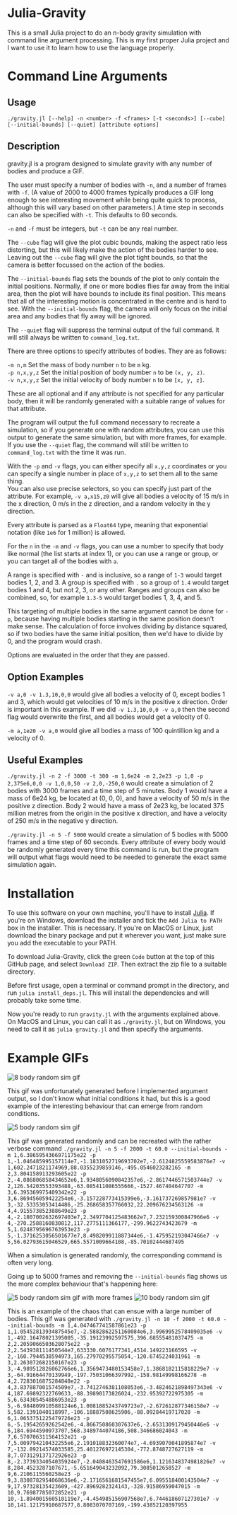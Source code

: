 # Julia-Gravity

This is a small Julia project to do an n-body gravity simulation with command line argument processing. This is my first proper Julia project and I want to use it to learn how to use the language properly.

# Command Line Arguments

## Usage
`./gravity.jl [--help] -n <number> -f <frames> [-t <seconds>] [--cube] [--initial-bounds] [--quiet] [attribute options]`

## Description
gravity.jl is a program designed to simulate gravity with any number of bodies and produce a GIF.

The user must specify a number of bodies with `-n`, and a number of frames with `-f`. (A value of 2000 to 4000 frames typically produces a GIF long enough to see interesting movement while being quite quick to process, although this will vary based on other parameters.) A time step in seconds can also be specified with `-t`. This defaults to 60 seconds.

`-n` and `-f` must be integers, but `-t` can be any real number.

The `--cube` flag will give the plot cubic bounds, making the aspect ratio less distorting, but this will likely make the action of the bodies harder to see. Leaving out the `--cube` flag will give the plot tight bounds, so that the camera is better focussed on the action of the bodies.

The `--initial-bounds` flag sets the bounds of the plot to only contain the initial positions. Normally, if one or more bodies flies far away from the initial area, then the plot will have bounds to include its final position. This means that all of the interesting motion is concentrated in the centre and is hard to see. With the `--initial-bounds` flag, the camera will only focus on the initial area and any bodies that fly away will be ignored.

The `--quiet` flag will suppress the terminal output of the full command. It will still always be written to `command_log.txt`.

There are three options to specify attributes of bodies. They are as follows:

`-m n,m`       Set the mass of body number `n` to be `m` kg.<br>
`-p n,x,y,z`   Set the initial position of body number `n` to be `(x, y, z)`.<br>
`-v n,x,y,z`   Set the initial velocity of body number `n` to be `[x, y, z]`.

These are all optional and if any attribute is not specified for any particular body, then it will be randomly generated with a suitable range of values for that attribute.

The program will output the full command necessary to recreate a simulation, so if you generate one with random attributes, you can use this output to generate the same simulation, but with more frames, for example. If you use the `--quiet` flag, the command will still be written to `command_log.txt` with the time it was run.

With the `-p` and `-v` flags, you can either specify all `x,y,z` coordinates or you can specify a single number in place of `x,y,z` to set them all to the same thing.  
You can also use precise selectors, so you can specify just part of the attribute. For example, `-v a,x15,z0` will give all bodies a velocity of 15 m/s in the x direction, 0 m/s in the z direction, and a random velocity in the y direction.

Every attribute is parsed as a `Float64` type, meaning that exponential notation (like `1e6` for 1 million) is allowed.

For the `n` in the `-m` and `-v` flags, you can use a number to specify that body like normal (the list starts at index 1), or you can use a range or group, or you can target all of the bodies with `a`.

A range is specified with `-` and is inclusive, so a range of `1-3` would target bodies 1, 2, and 3. A group is specified with `.` so a group of `1.4` would target bodies 1 and 4, but not 2, 3, or any other. Ranges and groups can also be combined, so, for example `1.3-5` would target bodies 1, 3, 4, and 5.

This targeting of multiple bodies in the same argument cannot be done for `-p`, because having multiple bodies starting in the same position doesn't make sense. The calculation of force involves dividing by distance squared, so if two bodies have the same initial position, then we'd have to divide by 0, and the program would crash.

Options are evaluated in the order that they are passed.

## Option Examples
`-v a,0 -v 1.3,10,0,0` would give all bodies a velocity of 0, except bodies 1 and 3, which would get velocities of 10 m/s in the positive x direction. Order is important in this example. If we did `-v 1.3,10,0,0 -v a,0` then the second flag would overwrite the first, and all bodies would get a velocity of 0.

`-m a,1e20 -v a,0` would give all bodies a mass of 100 quintillion kg and a velocity of 0.

## Useful Examples
`./gravity.jl -n 2 -f 3000 -t 300 -m 1,6e24 -m 2,2e23 -p 1,0 -p 2,375e6,0,0 -v 1,0,0,50 -v 2,0,-250,0` would create a simulation of 2 bodies with 3000 frames and a time step of 5 minutes. Body 1 would have a mass of 6e24 kg, be located at (0, 0, 0), and have a velocity of 50 m/s in the positive z direction. Body 2 would have a mass of 2e23 kg, be located 375 million metres from the origin in the positive x direction, and have a velocity of 250 m/s in the negative y direction.

`./gravity.jl -n 5 -f 5000` would create a simulation of 5 bodies with 5000 frames and a time step of 60 seconds. Every attribute of every body would be randomly generated every time this command is run, but the program will output what flags would need to be needed to generate the exact same simulation again.

# Installation

To use this software on your own machine, you'll have to install [Julia](https://julialang.org/downloads/). If you're on Windows, download the installer and tick the `Add Julia to PATH` box in the installer. This is necessary. If you're on MacOS or Linux, just download the binary package and put it wherever you want, just make sure you add the executable to your PATH.

To download Julia-Gravity, click the green `Code` button at the top of this GitHub page, and select `Download ZIP`. Then extract the zip file to a suitable directory.

Before first usage, open a terminal or command prompt in the directory, and run `julia install_deps.jl`. This will install the dependencies and will probably take some time.

Now you're ready to run `gravity.jl` with the arguments explained above. On MacOS and Linux, you can call it as `./gravity.jl`, but on Windows, you need to call it as `julia gravity.jl` and then specify the arguments.

# Example GIFs

<img alt="8 body random sim gif" src="https://raw.githubusercontent.com/DoctorDalek1963/Julia-Gravity/main/cool_gifs/8_body_random2.gif" />

This gif was unfortunately generated before I implemented argument output, so I don't know what initial conditions it had, but this is a good example of the interesting behaviour that can emerge from random conditions.

<img alt="5 body random sim gif" src="https://raw.githubusercontent.com/DoctorDalek1963/Julia-Gravity/main/cool_gifs/example_1.gif" />

This gif was generated randomly and can be recreated with the rather verbose command `./gravity.jl -n 5 -f 2000 -t 60.0 --initial-bounds -m 1,6.3865954366971175e22 -p 1,-1.046485995157114e7,-1.1831052719693702e7,-2.6124825559583876e7 -v 1,602.2471821174969,88.0355239859146,-495.0546023282165 -m 2,3.804158913293605e22 -p 2,-4.086806858434652e6,1.9348056090842357e6,-2.8617446571503744e7 -v 2,126.54203553393488,-63.085411086555666,-1527.467404647707 -m 3,6.395369975409342e22 -p 3,6.869456059422254e6,-3.157228773415399e6,-3.161737269857981e7 -v 3,-32.53353053414486,-25.268658357766032,22.209676234563126 -m 4,4.915573852388649e23 -p 4,-2.1807002632697403e7,2.3497704125483662e7,7.232159300847966e6 -v 4,-270.2588160830812,117.2775111366177,-299.9622743423679 -m 5,1.6248795696763953e23 -p 5,-1.3716253056501677e7,8.498209911887344e6,-1.475952193047466e7 -v 5,56.02793615046529,665.5571009664108,-85.70102444687495`

When a simulation is generated randomly, the corresponding command is often very long.

Going up to 5000 frames and removing the `--initial-bounds` flag shows us the more complex behaviour that's happening here:

<img alt="5 body random sim gif with more frames" src="https://raw.githubusercontent.com/DoctorDalek1963/Julia-Gravity/main/cool_gifs/example_2.gif" />

<img alt="10 body random sim gif" src="https://raw.githubusercontent.com/DoctorDalek1963/Julia-Gravity/main/cool_gifs/example_3.gif" />

This is an example of the chaos that can ensue with a large number of bodies. This gif was generated with `./gravity.jl -n 10 -f 2000 -t 60.0 --initial-bounds -m 1,4.047467741587861e23 -p 1,1.0545281393487545e7,-2.5882862251160084e6,3.9969952578409035e6 -v 1,-492.16478021395005,-35.19123992597575,396.68555481037475 -m 2,2.2059066503628075e22 -p 2,2.543938111450544e7,633330.6076177341,4514.149223166595 -v 2,-160.7944538594973,165.27970295575054,-120.6745224031961 -m 3,2.263072682150167e23 -p 3,-4.989512826062766e6,1.3569473480153458e7,1.3868182115818229e7 -v 3,-64.91664470139949,-197.75031066397992,-158.98149998166278 -m 4,2.7283016875284848e22 -p 4,3.837887001574509e7,-3.7412746381108053e6,-3.4824621898497343e6 -v 4,187.69892322769633,-88.39890173826024,-232.95392722975305 -m 5,6.634305454886953e23 -p 5,-6.984809910588124e6,1.0081885243749723e7,-2.672612877346158e7 -v 5,582.1391040118997,-106.18887508625906,-88.09284419717028 -m 6,1.0653751225479726e23 -p 6,-5.19542659262542e6,-4.866750860307637e6,-2.6531309179450446e6 -v 6,184.6944590973707,568.3489744074186,508.346686024043 -m 7,6.570706311564152e21 -p 7,5.009794210432255e6,2.191018832360074e7,-4.6939070041895874e7 -v 7,-132.89214574033585,25.401276972145304,-772.8748727627119 -m 8,7.073129137172926e23 -p 8,-2.3739334054035924e7,-2.0408463547691586e6,1.1216348374981826e7 -v 8,284.4523287107671,-5.651649043232092,79.3085012658527 -m 9,6.2106115560258e23 -p 9,3.8308782954068636e6,-2.1716561681547455e7,6.095518400143504e7 -v 9,17.97328135423609,-427.8969282324143,-328.91586959047015 -m 10,9.76987785072852e21 -p 10,-1.894001560510119e7,-4.454985156907568e7,6.744618607127301e7 -v 10,141.12175910687577,8.8083070707169,-199.43852120397955`

